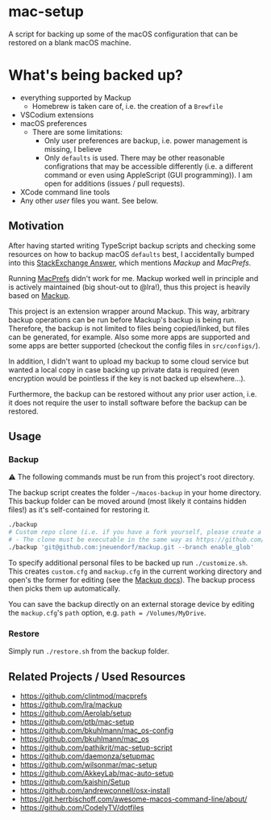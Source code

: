 # mac-setup

A script for backing up some of the macOS configuration that can be restored on a blank macOS machine.



# What's being backed up?

- everything supported by Mackup
  - Homebrew is taken care of, i.e. the creation of a `Brewfile`
- VSCodium extensions
- macOS preferences
  - There are some limitations:
    - Only user preferences are backup, i.e. power management is missing, I believe
    - Only `defaults` is used. There may be other reasonable configrations that may be accessible differently (i.e. a different command or even using AppleScript (GUI programming)). I am open for additions (issues / pull requests).
- XCode command line tools
- Any other *user* files you want. See below.


## Motivation


After having started writing TypeScript backup scripts and checking some resources on how to backup macOS `defaults` best,
I accidentally bumped into this [StackExchange Answer](https://apple.stackexchange.com/a/361946), which mentions *Mackup* and *MacPrefs*.


Running [MacPrefs](https://github.com/clintmod/macprefs) didn't work for me.
Mackup worked well in principle and is actively maintained (big shout-out to @lra!), thus this project is heavily based on [Mackup](https://github.com/lra/mackup).

This project is an extension wrapper around Mackup.
This way, arbitrary backup operations can be run before Mackup's backup is being run.
Therefore, the backup is not limited to files being copied/linked, but files can be generated, for example.
Also some more apps are supported and some apps are better supported (checkout the config files in `src/configs/`).

In addition, I didn't want to upload my backup to some cloud service
but wanted a local copy in case backing up private data is required
(even encryption would be pointless if the key is not backed up elsewhere...).

Furthermore, the backup can be restored without any prior user action, i.e. it does not require the user to install software before the backup can be restored.



## Usage



### Backup



:warning: The following commands must be run from this project's root directory.

The backup script creates the folder `~/macos-backup` in your home directory.
This backup folder can be moved around (most likely it contains hidden files!) as it's self-contained for restoring it.

```bash
./backup
# Custom repo clone (i.e. if you have a fork yourself, please create a Pull Request ;) )
# - The clone must be executable in the same way as https://github.com/lra/mackup.git
./backup 'git@github.com:jneuendorf/mackup.git --branch enable_glob'
```

To specify additional personal files to be backed up run `./customize.sh`.
This creates `custom.cfg` and `mackup.cfg` in the current working directory and open's the former for editing
(see the [Mackup docs](https://github.com/lra/mackup/tree/9f7b8473c509831ccc489e2b7842f8682136ed76/doc#add-support-for-an-application-or-almost-any-file-or-directory)).
The backup process then picks them up automatically.

You can save the backup directly on an external storage device
by editing the `mackup.cfg`'s `path` option, e.g. `path = /Volumes/MyDrive`.



### Restore

Simply run `./restore.sh` from the backup folder.


## Related Projects / Used Resources

- https://github.com/clintmod/macprefs
- https://github.com/lra/mackup
- https://github.com/Aerolab/setup
- https://github.com/ptb/mac-setup
- https://github.com/bkuhlmann/mac_os-config
- https://github.com/bkuhlmann/mac_os
- https://github.com/pathikrit/mac-setup-script
- https://github.com/daemonza/setupmac
- https://github.com/wilsonmar/mac-setup
- https://github.com/AkkeyLab/mac-auto-setup
- https://github.com/kaishin/Setup
- https://github.com/andrewconnell/osx-install
- https://git.herrbischoff.com/awesome-macos-command-line/about/
- https://github.com/CodelyTV/dotfiles
